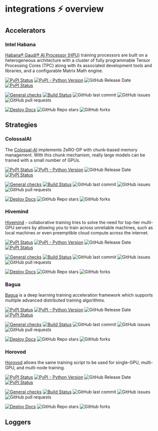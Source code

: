 # integrations ⚡ overview

## Accelerators

### Intel Habana

[Habana® Gaudi® AI Processor (HPU)](https://habana.ai/) training processors are built on a heterogeneous architecture with a cluster of fully programmable Tensor Processing Cores (TPC) along with its associated development tools and libraries, and a configurable Matrix Math engine.

[![PyPI Status](https://badge.fury.io/py/lightning-habana.svg)](https://badge.fury.io/py/lightning-habana)
[![PyPI - Python Version](https://img.shields.io/pypi/pyversions/lightning-habana)](https://pypi.org/project/lightning-habana/)
![GitHub Release Date](https://img.shields.io/github/release-date/lightning-ai/lightning-habana)
[![PyPI Status](https://pepy.tech/badge/lightning-habana)](https://pepy.tech/project/lightning-habana)

[![General checks](https://github.com/Lightning-AI/lightning-habana/actions/workflows/ci-checks.yml/badge.svg?event=push)](https://github.com/Lightning-AI/lightning-habana/actions/workflows/ci-checks.yml)
[![Build Status](https://dev.azure.com/Lightning-AI/compatibility/_apis/build/status/Lightning-AI.lightning-Habana?branchName=main)](https://dev.azure.com/Lightning-AI/compatibility/_build/latest?definitionId=45&branchName=main)
![GitHub last commit](https://img.shields.io/github/last-commit/lightning-ai/lightning-habana)
![GitHub issues](https://img.shields.io/github/issues/lightning-ai/lightning-habana)
![GitHub pull requests](https://img.shields.io/github/issues-pr/lightning-ai/lightning-habana)

[![Deploy Docs](https://github.com/Lightning-AI/lightning-Habana/actions/workflows/docs-deploy.yml/badge.svg)](https://lightning-ai.github.io/lightning-Habana/)
![GitHub Repo stars](https://img.shields.io/github/stars/Lightning-AI/lightning-habana?style=social)
![GitHub forks](https://img.shields.io/github/forks/lightning-ai/lightning-habana?style=social)

## Strategies

### ColossalAI

The [Colossal-AI](https://colossalai.org/) implements ZeRO-DP with chunk-based memory management.
With this chunk mechanism, really large models can be trained with a small number of GPUs.

[![PyPI Status](https://badge.fury.io/py/lightning-colossalai.svg)](https://badge.fury.io/py/lightning-colossalai)
[![PyPI - Python Version](https://img.shields.io/pypi/pyversions/lightning-colossalai)](https://pypi.org/project/lightning-colossalai/)
![GitHub Release Date](https://img.shields.io/github/release-date/lightning-ai/lightning-colossalai)
[![PyPI Status](https://pepy.tech/badge/lightning-colossalai)](https://pepy.tech/project/lightning-colossalai)

[![General checks](https://github.com/Lightning-AI/lightning-colossalai/actions/workflows/ci-checks.yml/badge.svg?event=push)](https://github.com/Lightning-AI/lightning-colossalai/actions/workflows/ci-checks.yml)
[![Build Status](https://dev.azure.com/Lightning-AI/compatibility/_apis/build/status/Lightning-AI.lightning-colossalai?branchName=main)](https://dev.azure.com/Lightning-AI/compatibility/_build/latest?definitionId=42&branchName=main)
![GitHub last commit](https://img.shields.io/github/last-commit/lightning-ai/lightning-colossalai)
![GitHub issues](https://img.shields.io/github/issues/lightning-ai/lightning-colossalai)
![GitHub pull requests](https://img.shields.io/github/issues-pr/lightning-ai/lightning-colossalai)

[![Deploy Docs](https://github.com/Lightning-AI/lightning-colossalai/actions/workflows/docs-deploy.yml/badge.svg)](https://lightning-ai.github.io/lightning-colossalai/)
![GitHub Repo stars](https://img.shields.io/github/stars/Lightning-AI/lightning-colossalai?style=social)
![GitHub forks](https://img.shields.io/github/forks/lightning-ai/lightning-colossalai?style=social)

### Hivemind

[Hivemind](https://github.com/learning-at-home/hivemind) - collaborative training tries to solve the need for top-tier multi-GPU servers by allowing you to train across unreliable machines, such as local machines or even preemptible cloud compute across the internet.

[![PyPI Status](https://badge.fury.io/py/lightning-hivemind.svg)](https://badge.fury.io/py/lightning-hivemind)
[![PyPI - Python Version](https://img.shields.io/pypi/pyversions/lightning-hivemind)](https://pypi.org/project/lightning-hivemind/)
![GitHub Release Date](https://img.shields.io/github/release-date/lightning-ai/lightning-hivemind)
[![PyPI Status](https://pepy.tech/badge/lightning-hivemind)](https://pepy.tech/project/lightning-hivemind)

[![General checks](https://github.com/Lightning-AI/lightning-hivemind/actions/workflows/ci-checks.yml/badge.svg?event=push)](https://github.com/Lightning-AI/lightning-hivemind/actions/workflows/ci-checks.yml)
[![Build Status](https://dev.azure.com/Lightning-AI/compatibility/_apis/build/status/Lightning-AI.lightning-Hivemind?branchName=main)](https://dev.azure.com/Lightning-AI/compatibility/_build/latest?definitionId=43&branchName=main)
![GitHub last commit](https://img.shields.io/github/last-commit/lightning-ai/lightning-hivemind)
![GitHub issues](https://img.shields.io/github/issues/lightning-ai/lightning-hivemind)
![GitHub pull requests](https://img.shields.io/github/issues-pr/lightning-ai/lightning-hivemind)

[![Deploy Docs](https://github.com/Lightning-AI/lightning-Hivemind/actions/workflows/docs-deploy.yml/badge.svg)](https://lightning-ai.github.io/lightning-hivemind/)
![GitHub Repo stars](https://img.shields.io/github/stars/Lightning-AI/lightning-hivemind?style=social)
![GitHub forks](https://img.shields.io/github/forks/lightning-ai/lightning-hivemind?style=social)

### Bagua

[Bagua](https://github.com/BaguaSys/bagua) is a deep learning training acceleration framework which supports multiple advanced distributed
training algorithms.

[![PyPI Status](https://badge.fury.io/py/lightning-bagua.svg)](https://badge.fury.io/py/lightning-bagua)
[![PyPI - Python Version](https://img.shields.io/pypi/pyversions/lightning-bagua)](https://pypi.org/project/lightning-bagua/)
![GitHub Release Date](https://img.shields.io/github/release-date/lightning-ai/lightning-bagua)
[![PyPI Status](https://pepy.tech/badge/lightning-bagua)](https://pepy.tech/project/lightning-bagua)

[![General checks](https://github.com/Lightning-AI/lightning-bagua/actions/workflows/ci-checks.yml/badge.svg?event=push)](https://github.com/Lightning-AI/lightning-bagua/actions/workflows/ci-checks.yml)
[![Build Status](https://dev.azure.com/Lightning-AI/compatibility/_apis/build/status/Lightning-AI.lightning-Bagua?branchName=main)](https://dev.azure.com/Lightning-AI/compatibility/_build/latest?definitionId=47&branchName=main)
![GitHub last commit](https://img.shields.io/github/last-commit/lightning-ai/lightning-bagua)
![GitHub issues](https://img.shields.io/github/issues/lightning-ai/lightning-bagua)
![GitHub pull requests](https://img.shields.io/github/issues-pr/lightning-ai/lightning-bagua)

[![Deploy Docs](https://github.com/Lightning-AI/lightning-Bagua/actions/workflows/docs-deploy.yml/badge.svg)](https://lightning-ai.github.io/lightning-Bagua/)
![GitHub Repo stars](https://img.shields.io/github/stars/Lightning-AI/lightning-bagua?style=social)
![GitHub forks](https://img.shields.io/github/forks/lightning-ai/lightning-bagua?style=social)

### Horovod

[Horovod](http://horovod.ai) allows the same training script to be used for single-GPU, multi-GPU, and multi-node training.

[![PyPI Status](https://badge.fury.io/py/lightning-horovod.svg)](https://badge.fury.io/py/lightning-horovod)
[![PyPI - Python Version](https://img.shields.io/pypi/pyversions/lightning-horovod)](https://pypi.org/project/lightning-horovod/)
![GitHub Release Date](https://img.shields.io/github/release-date/lightning-ai/lightning-horovod)
[![PyPI Status](https://pepy.tech/badge/lightning-horovod)](https://pepy.tech/project/lightning-horovod)

[![General checks](https://github.com/Lightning-AI/lightning-horovod/actions/workflows/ci-checks.yml/badge.svg?event=push)](https://github.com/Lightning-AI/lightning-horovod/actions/workflows/ci-checks.yml)
[![Build Status](https://dev.azure.com/Lightning-AI/compatibility/_apis/build/status/Lightning-AI.lightning-horovod?branchName=main)](https://dev.azure.com/Lightning-AI/compatibility/_build/latest?definitionId=44&branchName=main)
![GitHub last commit](https://img.shields.io/github/last-commit/lightning-ai/lightning-horovod)
![GitHub issues](https://img.shields.io/github/issues/lightning-ai/lightning-horovod)
![GitHub pull requests](https://img.shields.io/github/issues-pr/lightning-ai/lightning-horovod)

[![Deploy Docs](https://github.com/Lightning-AI/lightning-horovod/actions/workflows/docs-deploy.yml/badge.svg)](https://lightning-ai.github.io/lightning-horovod/)
![GitHub Repo stars](https://img.shields.io/github/stars/Lightning-AI/lightning-horovod?style=social)
![GitHub forks](https://img.shields.io/github/forks/lightning-ai/lightning-horovod?style=social)

## Loggers
